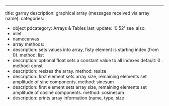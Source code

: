 ---
title: garray
description: graphical array (messages received via array name).
categories:
- object
pdcategory: Arrays & Tables
last_update: '0.52'
see_also:
- inlet
- namecanvas
- array
methods:
- description: sets values into array, fisty element is starting index (from 0).
  method: list
- description: optional float sets a constant value to all indexes 
  default: 0
.
  method: const <float>
- description: resizes the array.
  method: resize <float>
- description: first element sets array size, remaining elements set amplitude of
    sine components.
  method: sinesum <list>
- description: first element sets array size, remaining elements set amplitude of
    cosine components.
  method: cosinesum <list>
- description: prints array information (name, type, size